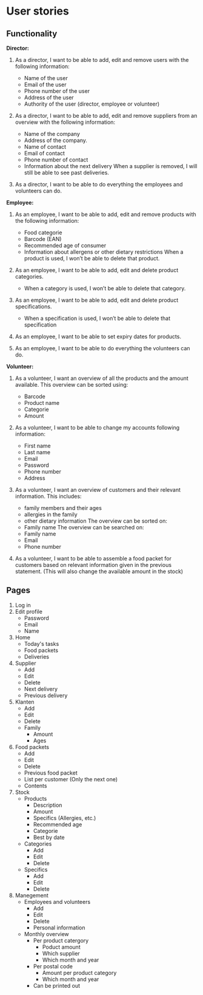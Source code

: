 # User stories

## Functionality
**Director:**
1. As a director, I want to be able to add, edit and remove users with the following information:
    * Name of the user
    * Email of the user
    * Phone number of the user
    * Address of the user
    * Authority of the user (director, employee or volunteer)

2. As a director, I want to be able to add, edit and remove suppliers from an overview with the following information:
    * Name of the company
    * Address of the company.
    * Name of contact
    * Email of contact
    * Phone number of contact
    * Information about the next delivery
    When a supplier is removed, I will still be able to see past deliveries.

3. As a director, I want to be able to do everything the employees and volunteers can do.


**Employee:**
1. As an employee, I want to be able to add, edit and remove products with the following information:
    * Food categorie
    * Barcode (EAN)
    * Recommended age of consumer
    * Information about allergens or other dietary restrictions
	When a product is used, I won’t be able to delete that product.

2. As an employee, I want to be able to add, edit and delete product categories.
    * When a category is used, I won’t be able to delete that category.

3. As an employee, I want to be able to add, edit and delete product specifications.
    * When a specification is used, I won’t be able to delete that specification

4. As an employee, I want to be able to set expiry dates for products.
5. As an employee, I want to be able to do everything the volunteers can do.


**Volunteer:**
1. As a volunteer, I want an overview of all the products and the amount available. This overview can be sorted using:
    * Barcode
    * Product name
    * Categorie
    * Amount

2. As a volunteer, I want to be able to change my accounts following information:
    * First name
    * Last name
    * Email
    * Password
    * Phone number
    * Address

3. As a volunteer, I want an overview of customers and their relevant information. This includes:
    * family members and their ages
    * allergies in the family
    * other dietary information
	The overview can be sorted on:
    * Family name
	The overview can be searched on:
    * Family name
    * Email
    * Phone number
	
4. As a volunteer, I want to be able to assemble a food packet for customers based on relevant information given in the previous statement. (This will also change the available amount in the stock)

## Pages
1. Log in
2. Edit profile
    * Password
    * Email
    * Name
3. Home
    * Today's tasks
    * Food packets
    * Deliveries
4. Supplier
    * Add
    * Edit
    * Delete
    * Next delivery
    * Previous delivery
5. Klanten
    * Add
    * Edit
    * Delete
    * Family
        * Amount
        * Ages
6. Food packets
    * Add
    * Edit
    * Delete
    * Previous food packet
    * List per customer (Only the next one)
    * Contents
7. Stock
    * Products
        * Description
        * Amount
        * Specifics (Allergies, etc.)
        * Recommended age
        * Categorie
        * Best by date
    * Categories
        * Add
        * Edit
        * Delete
    * Specifics
        * Add
        * Edit
        * Delete
8. Manegement
    * Employees and volunteers
        * Add
        * Edit
        * Delete
        * Personal information
    * Monthly overview
        * Per product catergory
            * Poduct amount
            * Which supplier
            * Which month and year
        * Per postal code
            * Amount per product category
            * Which month and year
        * Can be printed out
